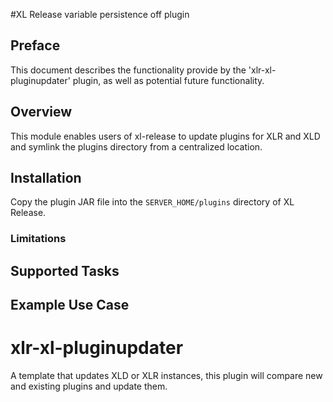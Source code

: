 #XL Release variable persistence off plugin

## Preface
This document describes the functionality provide by the 'xlr-xl-pluginupdater' plugin, as well as potential future functionality.

## Overview
This module enables users of xl-release to update plugins for XLR and XLD and symlink the plugins directory from a centralized location.

## Installation

Copy the plugin JAR file into the `SERVER_HOME/plugins` directory of XL Release.

### Limitations

## Supported Tasks


## Example Use Case
# xlr-xl-pluginupdater

A template that updates XLD or XLR instances, this plugin will compare new and existing plugins and update them.
